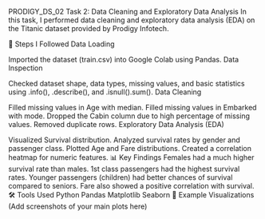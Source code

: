PRODIGY_DS_02
Task 2: Data Cleaning and Exploratory Data Analysis
In this task, I performed data cleaning and exploratory data analysis (EDA) on the Titanic dataset provided by Prodigy Infotech.

📌 Steps I Followed
Data Loading

Imported the dataset (train.csv) into Google Colab using Pandas.
Data Inspection

Checked dataset shape, data types, missing values, and basic statistics using .info(), .describe(), and .isnull().sum().
Data Cleaning

Filled missing values in Age with median.
Filled missing values in Embarked with mode.
Dropped the Cabin column due to high percentage of missing values.
Removed duplicate rows.
Exploratory Data Analysis (EDA)

Visualized Survival distribution.
Analyzed survival rates by gender and passenger class.
Plotted Age and Fare distributions.
Created a correlation heatmap for numeric features.
📊 Key Findings
Females had a much higher survival rate than males.
1st class passengers had the highest survival rates.
Younger passengers (children) had better chances of survival compared to seniors.
Fare also showed a positive correlation with survival.
🛠 Tools Used
Python
Pandas
Matplotlib
Seaborn
📸 Example Visualizations
(Add screenshots of your main plots here)
